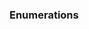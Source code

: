 <div id="title">

### Enumerations
</div>

<div id="body">

<include src="what/unit-inParent-asPanel.md" boilerplate />

</div>